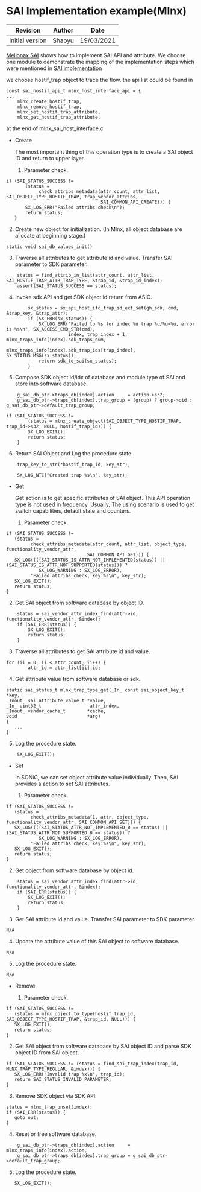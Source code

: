 # SAI Implementation example(Mlnx)

|Revision| Author| Date |
|----|----|----|
|Initial version|Shaoyu|19/03/2021|

[Mellonax SAI](https://github.com/Mellanox/SAI-Implementation) shows how to implement SAI API and attribute. We choose one module to demonstrate
the mapping of the implementation steps which were mentioned in [SAI implementation](https://github.com/timetofish/practice/blob/main/sonic/TOI/README.SAI_implementation.md)

we choose hostif_trap object to trace the flow. the api list could be found in 

```
const sai_hostif_api_t mlnx_host_interface_api = {
...
    mlnx_create_hostif_trap,
    mlnx_remove_hostif_trap,
    mlnx_set_hostif_trap_attribute,
    mlnx_get_hostif_trap_attribute,
```
at the end of mlnx_sai_host_interface.c

* Create
   
   The most important thing of this operation type is to create a SAI object ID and return to upper layer. 
   
   1. Parameter check.
 ```
if (SAI_STATUS_SUCCESS !=
        (status =
             check_attribs_metadata(attr_count, attr_list, SAI_OBJECT_TYPE_HOSTIF_TRAP, trap_vendor_attribs,
                                    SAI_COMMON_API_CREATE))) {
        SX_LOG_ERR("Failed attribs check\n");
        return status;
    }
 ```  
   2. Create new object for initialization. (In Mlnx, all object database are allocate at beginning stage.)
   
```
static void sai_db_values_init()
```

   3. Traverse all attributes to get attribute id and value. Transfer SAI parameter to SDK parameter.
```
    status = find_attrib_in_list(attr_count, attr_list, SAI_HOSTIF_TRAP_ATTR_TRAP_TYPE, &trap_id, &trap_id_index);
    assert(SAI_STATUS_SUCCESS == status);
```

   4. Invoke sdk API and get SDK object id return from ASIC.

```
        sx_status = sx_api_host_ifc_trap_id_ext_set(gh_sdk, cmd, &trap_key, &trap_attr);
        if (SX_ERR(sx_status)) {
            SX_LOG_ERR("Failed to %s for index %u trap %u/%u=%u, error is %s\n", SX_ACCESS_CMD_STR(cmd),
                       index, trap_index + 1, mlnx_traps_info[index].sdk_traps_num,
                       mlnx_traps_info[index].sdk_trap_ids[trap_index], SX_STATUS_MSG(sx_status));
            return sdk_to_sai(sx_status);
        }
```



   5. Compose SDK object id/idx of database and module type of SAI and store into software database.

```
    g_sai_db_ptr->traps_db[index].action     = action->s32;
    g_sai_db_ptr->traps_db[index].trap_group = (group) ? group->oid : g_sai_db_ptr->default_trap_group;

if (SAI_STATUS_SUCCESS !=
        (status = mlnx_create_object(SAI_OBJECT_TYPE_HOSTIF_TRAP, trap_id->s32, NULL, hostif_trap_id))) {
        SX_LOG_EXIT();
        return status;
    }
```

   6. Return SAI Object and Log the procedure state.

```
    trap_key_to_str(*hostif_trap_id, key_str);

    SX_LOG_NTC("Created trap %s\n", key_str);
```

* Get
   
   Get action is to get specific attributes of SAI object. This API operation type is not used in frequency. Usually, The using scenario is used to get switch capabilities, default state and counters.

   1. Parameter check.
```
if (SAI_STATUS_SUCCESS !=
   (status =
         check_attribs_metadata(attr_count, attr_list, object_type, functionality_vendor_attr,
                              SAI_COMMON_API_GET))) {
   SX_LOG((((SAI_STATUS_IS_ATTR_NOT_IMPLEMENTED(status)) || (SAI_STATUS_IS_ATTR_NOT_SUPPORTED(status))) ?
            SX_LOG_WARNING : SX_LOG_ERROR),
         "Failed attribs check, key:%s\n", key_str);
   SX_LOG_EXIT();
   return status;
}
```

   2. Get SAI object from software database by object ID.
```
    status = sai_vendor_attr_index_find(attr->id, functionality_vendor_attr, &index);
    if (SAI_ERR(status)) {
        SX_LOG_EXIT();
        return status;
    }
```
   3. Traverse all attributes to get SAI attribute id and value. 
```
for (ii = 0; ii < attr_count; ii++) {
        attr_id = attr_list[ii].id;
```
   4. Get attribute value from software database or sdk.
```
static sai_status_t mlnx_trap_type_get(_In_ const sai_object_key_t   *key,
_Inout_ sai_attribute_value_t *value,
_In_ uint32_t                  attr_index,
_Inout_ vendor_cache_t        *cache,
void                          *arg)
{
   ...
}

```
   5. Log the procedure state.

```
    SX_LOG_EXIT();
```

* Set
   
   In SONiC, we can set object attribute value individually. Then, SAI provides a action to set SAI attributes. 

   1. Parameter check.
```
if (SAI_STATUS_SUCCESS !=
   (status =
         check_attribs_metadata(1, attr, object_type, functionality_vendor_attr, SAI_COMMON_API_SET))) {
   SX_LOG((((SAI_STATUS_ATTR_NOT_IMPLEMENTED_0 == status) || (SAI_STATUS_ATTR_NOT_SUPPORTED_0 == status)) ?
            SX_LOG_WARNING : SX_LOG_ERROR),
         "Failed attribs check, key:%s\n", key_str);
   SX_LOG_EXIT();
   return status;
}
```
   2. Get object from software database by object id.
```
    status = sai_vendor_attr_index_find(attr->id, functionality_vendor_attr, &index);
    if (SAI_ERR(status)) {
        SX_LOG_EXIT();
        return status;
    }
```


   3. Get SAI attribute id and value. Transfer SAI parameter to SDK parameter. 
```
N/A
```

   4. Update the attribute value of this SAI object to software database.
```
N/A
```
   5. Log the procedure state.
```
N/A
```

* Remove


   1. Parameter check.
```
if (SAI_STATUS_SUCCESS !=
   (status = mlnx_object_to_type(hostif_trap_id, SAI_OBJECT_TYPE_HOSTIF_TRAP, &trap_id, NULL))) {
   SX_LOG_EXIT();
   return status;
}
```
   2. Get SAI object from software database by SAI object ID and parse SDK object ID from SAI object.
```
if (SAI_STATUS_SUCCESS != (status = find_sai_trap_index(trap_id, MLNX_TRAP_TYPE_REGULAR, &index))) {
   SX_LOG_ERR("Invalid trap %x\n", trap_id);
   return SAI_STATUS_INVALID_PARAMETER;
}
```
   3. Remove SDK object via SDK API.
```
status = mlnx_trap_unset(index);
if (SAI_ERR(status)) {
   goto out;
}
```
   4. Reset or free software database.
```
    g_sai_db_ptr->traps_db[index].action     = mlnx_traps_info[index].action;
    g_sai_db_ptr->traps_db[index].trap_group = g_sai_db_ptr->default_trap_group;
```
   5. Log the procedure state.
```
   SX_LOG_EXIT();
```